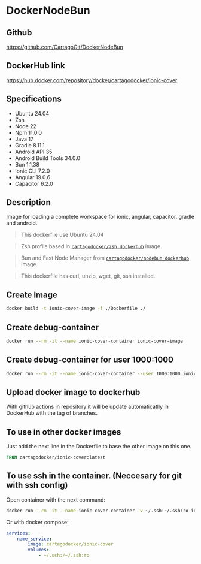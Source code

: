 # DockerNodeBun

## Github

https://github.com/CartagoGit/DockerNodeBun

## DockerHub link

https://hub.docker.com/repository/docker/cartagodocker/ionic-cover

## Specifications

-   Ubuntu 24.04
-   Zsh
-   Node 22
-   Npm 11.0.0
-   Java 17
-   Gradle 8.11.1
-   Android API 35
-   Android Build Tools 34.0.0
-   Bun 1.1.38
-   Ionic CLI 7.2.0
-   Angular 19.0.6
-   Capacitor 6.2.0

## Description

Image for loading a complete workspace for ionic, angular, capacitor, gradle and android.

> This dockerfile use Ubuntu 24.04

> Zsh profile based in [`cartagodocker/zsh dockerhub`](https://hub.docker.com/repository/docker/cartagodocker/zsh/general) image.

> Bun and Fast Node Manager from [`cartagodocker/nodebun dockerhub`](https://hub.docker.com/repository/docker/cartagodocker/nodebun/general) image.

> This dockerfile has curl, unzip, wget, git, ssh installed.

## Create Image

```bash
docker build -t ionic-cover-image -f ./Dockerfile ./
```

## Create debug-container

```bash
docker run --rm -it --name ionic-cover-container ionic-cover-image
```

## Create debug-container for user 1000:1000

```bash
docker run --rm -it --name ionic-cover-container --user 1000:1000 ionic-cover-image
```

## Upload docker image to dockerhub

With github actions in repository it will be update automaticatlly in DockerHub with the tag of branches.

## To use in other docker images

Just add the next line in the Dockerfile to base the other image on this one.

```Dockerfile
FROM cartagodocker/ionic-cover:latest
```

## To use ssh in the container. (Neccesary for git with ssh config)

Open container with the next command:

```bash
docker run --rm -it --name ionic-cover-container -v ~/.ssh:~/.ssh:ro ionic-cover-image
```

Or with docker compose:

```yaml
services:
    name_service:
        image: cartagodocker/ionic-cover
        volumes:
            - ~/.ssh:/~/.ssh:ro
```
